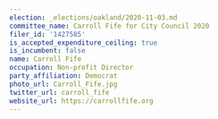 ```yaml
---
election: _elections/oakland/2020-11-03.md
committee_name: Carroll Fife for City Council 2020
filer_id: '1427585'
is_accepted_expenditure_ceiling: true
is_incumbent: false
name: Carroll Fife
occupation: Non-profit Director
party_affiliation: Democrat
photo_url: Carroll_Fife.jpg
twitter_url: carroll_fife
website_url: https://carrollfife.org
---
```

